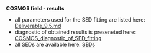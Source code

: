 <strong>COSMOS field - results</strong>

* all parameters used for the SED fitting are listed here: [Deliverable_9.5.md](https://github.com/H-E-L-P/dmu_products/blob/master/dmu28/dmu28_COSMOS/Deliverable_9.5.md)
* diagnostic of obtained results is preseneted here: [COSMOS_diagnostic_of_SED_fitting](https://github.com/H-E-L-P/dmu_products/blob/master/dmu28/dmu28_COSMOS/COSMOS_diagnostic_of_SED_fitting.ipynb)
* all SEDs are available here: [SEDs](http://hedam.lam.fr/HELP/data/dmu_products/dmu28/dmu28_COSMOS/data/SEDs/)


